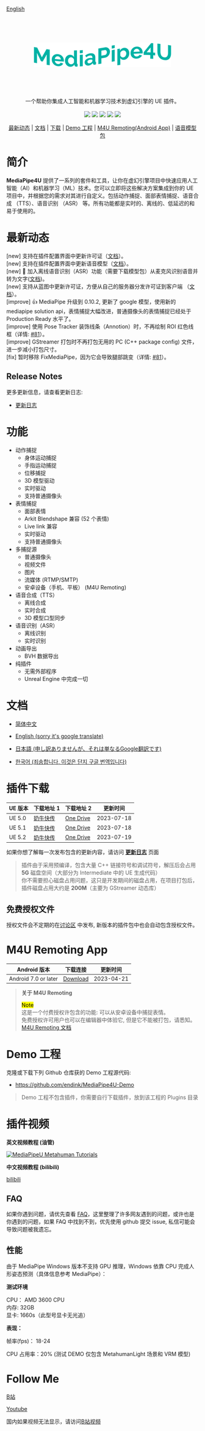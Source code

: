 [English](./README.md)
<br>
<br>
<p align="center" style="font-size:64px">
<img alt="MediaPipe4U" src="./logo.png">
<p>
<p align="center">
一个帮助你集成人工智能和机器学习技术到虚幻引擎的 UE 插件。
<br>
<br>
<a href=""><img src="https://img.shields.io/badge/OS-Windows X64-brightgreen.svg"></a>
<a href=""><img src="https://img.shields.io/badge/VC++ Runtime->=14.36.32532-aff.svg"></a>
<a href=""><img src="https://img.shields.io/badge/Windows SDK->=10.0.22621-orange.svg"></a>
<a href=""><img src="https://img.shields.io/badge/Visual Sutdio->=2022.17.6.3-blue"></a>
<a href=""><img src="https://img.shields.io/badge/Unreal Engine-5.0, 5.1, 5.2-purple.svg"></a>
<p align="center">
<a href="https://opensource.labijie.com/Mediapipe4u-plugin/update_logs/">最新动态</a>
| <a href="https://opensource.labijie.com/Mediapipe4u-plugin">文档</a>
| <a href="#插件下载">下载</a>
| <a href="https://github.com/endink/MediaPipe4U-Demo">Demo 工程</a>
| <a href="https://github.com/endink/Mediapipe4u-plugin/releases/tag/M4U_Remoting_App">M4U Remoting(Android App)</a>
| <a href="https://github.com/endink/Mediapipe4u-plugin/releases/tag/speech_models">语音模型包</a>
</p>
</p>

# 简介

**MediaPipe4U**  提供了一系列的套件和工具，让你在虚幻引擎项目中快速应用人工智能（AI）和机器学习（ML）技术。您可以立即将这些解决方案集成到你的 UE 项目中，并根据您的需求对其进行自定义。包括动作捕捉、面部表情捕捉、语音合成 （TTS）、语音识别 （ASR） 等。所有功能都是实时的、离线的、低延迟的和易于使用的。

# 最新动态
[new] 支持在插件配置界面中更新许可证（[文档](https://opensource.labijie.com/Mediapipe4u-plugin/licensing/update_license.html)）。   
[new] 支持在插件配置界面中更新语音模型（[文档](https://opensource.labijie.com/Mediapipe4u-plugin/speech/config.html)）。   
[new] :rainbow: 加入离线语音识别（ASR）功能（需要下载模型包）从麦克风识别语音并转为文字([文档](https://opensource.labijie.com/Mediapipe4u-plugin/speech/quick_start.html))。   
[new] 支持从蓝图中更新许可证，方便从自己的服务器分发许可证到客户端 （[文档](https://opensource.labijie.com/Mediapipe4u-plugin/licensing/update_license.html)）。   
[improve] :thumbsup: MediaPipe 升级到 0.10.2, 更新了 google 模型，使用新的 mediapipe solution api，表情捕捉大幅改进，普通摄像头的表情捕捉已经处于 Production Ready 水平了。   
[improve] 使用 Pose Tracker 装饰线条（Annotion）时，不再绘制 ROI 红色线框（详情: [#81](https://github.com/endink/Mediapipe4u-plugin/issues/81)）。   
[improve] GStreamer 打包时不再打包无用的 PC (C++ package config) 文件，进一步减小打包尺寸。   
[fix] 暂时移除 FixMediaPipe，因为它会导致腿部跳变（详情: [#81](https://github.com/endink/Mediapipe4u-plugin/issues/81)）。   

## Release Notes
更多更新信息，请查看更新日志:
- [更新日志](https://opensource.labijie.com/Mediapipe4u-plugin/update_logs/)  

# 功能

- 动作捕捉
  - 身体运动捕捉
  - 手指运动捕捉
  - 位移捕捉
  - 3D 模型驱动
  - 实时驱动
  - 支持普通摄像头
- 表情捕捉
  - 面部表情
  - Arkit Blendshape 兼容 (52 个表情) 
  - Live link 兼容
  - 实时驱动
  - 支持普通摄像头
- 多捕捉源
  - 普通摄像头
  - 视频文件
  - 图片
  - 流媒体 (RTMP/SMTP)
  - 安卓设备（手机、平板） (M4U Remoting)
- 语音合成（TTS）
  - 离线合成
  - 实时合成
  - 3D 模型口型同步
- 语音识别（ASR）
  - 离线识别
  - 实时识别
- 动画导出
  - BVH 数据导出 
- 纯插件
  - 无需外部程序
  - Unreal Engine 中完成一切

# 文档

- [简体中文](https://opensource.labijie.com/Mediapipe4u-plugin/)   

- [English (sorry it's google translate)](https://opensource-labijie-com.translate.goog/Mediapipe4u-plugin/?_x_tr_sch=http&_x_tr_sl=zh-CN&_x_tr_tl=en&_x_tr_hl=zh-CN&_x_tr_pto=wapp)

- [日本語 (申し訳ありませんが、それは単なるGoogle翻訳です)](https://opensource-labijie-com.translate.goog/Mediapipe4u-plugin/?_x_tr_sl=zh-CN&_x_tr_tl=ja&_x_tr_hl=zh-CN&_x_tr_pto=wapp)

- [한국어 (죄송합니다, 이것은 단지 구글 번역입니다)](https://opensource-labijie-com.translate.goog/Mediapipe4u-plugin/?_x_tr_sl=zh-CN&_x_tr_tl=ko&_x_tr_hl=zh-CN&_x_tr_pto=wapp)

# 插件下载   

|UE 版本| 下载地址 1 | 下载地址 2 | 更新时间 |
|---| --- | --- |----|
| UE 5.0 | [奶牛快传](https://cowtransfer.com/s/22d98665cb184e) | [One Drive](https://1drv.ms/u/s!AkmROUeQfSBjzxne6rVUcKI32o3i?e=RNuSmr) | 2023-07-18 |
| UE 5.1 | [奶牛快传](https://cowtransfer.com/s/51c6426b832e4f) | [One Drive](https://1drv.ms/u/s!AkmROUeQfSBjzxji8GWaGzD6JyHv?e=WTyHcU) | 2023-07-18 |
| UE 5.2 | [奶牛快传](https://cowtransfer.com/s/1103777d011e47) | [One Drive](https://1drv.ms/u/s!AkmROUeQfSBjzxpB9JFHdEfirBy3?e=gDwSN1) | 2023-07-19 |

如果你想了解每一次发布包含的更新内容，请访问 [**更新日志**](https://opensource.labijie.com/Mediapipe4u-plugin/update_logs/)  页面  
   
> 插件由于采用预编译，包含大量 C++ 链接符号和调试符号，解压后会占用 **5G** 磁盘空间（大部分为 Intermediate 中的 UE 生成代码）   
> 你不需要担心磁盘占用问题，这只是开发期间的磁盘占用，在项目打包后，插件磁盘占用大约是 **200M**（主要为 GStreamer 动态库）

## 免费授权文件

授权文件会不定期的在[讨论区](https://github.com/endink/Mediapipe4u-plugin/discussions/82) 中发布, 新版本的插件包中也会自动包含授权文件。   

# M4U Remoting App

| Android 版本 | 下载连接 | 更新时间 |
|---| --- | --- |
| Android 7.0 or later | [Download](https://github.com/endink/Mediapipe4u-plugin/releases/download/M4URemoting_20230421/M4URemoting_20230421.apk) | 2023-04-21 |


> **关于 M4U Remoting**   
>    
> <mark>Note</mark>    
> 这是一个付费授权许包含的功能: 可以从安卓设备中捕捉表情。     
> 免费授权许可用户也可以在编辑器中体验它, 但是它不能被打包，请悉知。   
> [M4U Remoting 文档](https://opensource.labijie.com/Mediapipe4u-plugin/features/m4u_remoting.html)

# Demo 工程

克隆或下载下列 Github 仓库获的 Demo 工程源代码:

- https://github.com/endink/MediaPipe4U-Demo  

> Demo 工程不包含插件，你需要自行下载插件，放到该工程的 Plugins 目录


<!-- [![MediaPipe4U](./cover.gif "MediaPipe4U")](./cover.gif) -->

# 插件视频

**英文视频教程 (油管)**

[![MediaPipeU Metahuman Tutorials](https://res.cloudinary.com/marcomontalbano/image/upload/v1680609544/video_to_markdown/images/youtube--XLmKnG6UMzo-c05b58ac6eb4c4700831b2b3070cd403.jpg)](https://www.youtube.com/watch?v=XLmKnG6UMzo "MediaPipeU Metahuman Tutorials")

**中文视频教程 (bilibili)**

[bilibili](https://www.bilibili.com/video/BV1124y157hz/)
 

## FAQ

如果你遇到问题，请优先查看 [FAQ](./faq)，这里整理了许多网友遇到的问题，或许也是你遇到的问题，如果 FAQ 中找到不到，优先使用 github 提交 issue, 私信可能会导致问题被我遗忘。

## 性能

由于 MediaPipe Windows 版本不支持 GPU 推理，Windows 依靠 CPU 完成人形姿态预测（具体信息参考 MediaPipe）：

**测试环境**

CPU： AMD 3600 CPU   
内存: 32GB   
显卡: 1660s（此型号显卡无光追）   


**表现：** 

帧率(fps)： 18-24  

CPU 占用率：20% (测试 DEMO 仅包含 MetahumanLight 场景和 VRM 模型)  



# Follow Me

[B站](https://space.bilibili.com/481665211)   

[Youtube](https://www.youtube.com/channel/UCiOTp6S7N3GX46_nLQ17CrA)   


国内如果视频无法显示，请访问[B站视频](https://www.bilibili.com/video/BV1JD4y1r7ow)   

